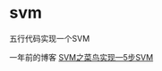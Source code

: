 svm
===

五行代码实现一个SVM

一年前的博客
[SVM之菜鸟实现—5步SVM](http://blog.csdn.net/lifeitengup/article/details/10951655)

